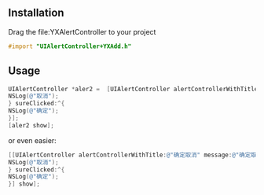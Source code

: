 ## Installation
Drag the file:YXAlertController to your project
```objective-c
#import "UIAlertController+YXAdd.h"
```
## Usage

```objective-c
UIAlertController *aler2 =  [UIAlertController alertControllerWithTitle:@"确定取消" message:@"确定取消确定取消确定取消" cancelClicked:^{
NSLog(@"取消");
} sureClicked:^{
NSLog(@"确定");
}];
[aler2 show];
```
or even easier:
```objective-c
[[UIAlertController alertControllerWithTitle:@"确定取消" message:@"确定取消确定取消确定取消" cancelClicked:^{
NSLog(@"取消");
} sureClicked:^{
NSLog(@"确定");
}] show];
```
